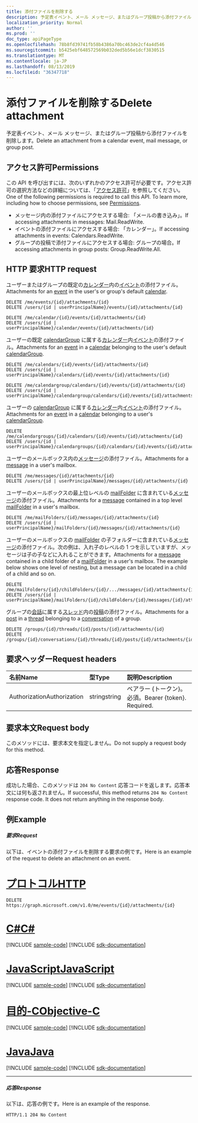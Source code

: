 ```yaml
---
title: 添付ファイルを削除する
description: 予定表イベント、メール メッセージ、またはグループ投稿から添付ファイルを削除します。
localization_priority: Normal
author: ''
ms.prod: ''
doc_type: apiPageType
ms.openlocfilehash: 78b8fd39741fb58b4386a70bc463de2cf4a4d546
ms.sourcegitcommit: b5425ebf648572569b032ded5b56e1dcf3830515
ms.translationtype: MT
ms.contentlocale: ja-JP
ms.lasthandoff: 08/13/2019
ms.locfileid: "36347718"
---
```

# <a name="delete-attachment"></a><span data-ttu-id="5bbe6-103">添付ファイルを削除する</span><span class="sxs-lookup"><span data-stu-id="5bbe6-103">Delete attachment</span></span>

<span data-ttu-id="5bbe6-104">予定表イベント、メール メッセージ、またはグループ投稿から添付ファイルを削除します。</span><span class="sxs-lookup"><span data-stu-id="5bbe6-104">Delete an attachment from a calendar event, mail message, or group post.</span></span>
## <a name="permissions"></a><span data-ttu-id="5bbe6-105">アクセス許可</span><span class="sxs-lookup"><span data-stu-id="5bbe6-105">Permissions</span></span>
<span data-ttu-id="5bbe6-p101">この API を呼び出すには、次のいずれかのアクセス許可が必要です。アクセス許可の選択方法などの詳細については、「[アクセス許可](/graph/permissions-reference)」を参照してください。</span><span class="sxs-lookup"><span data-stu-id="5bbe6-p101">One of the following permissions is required to call this API. To learn more, including how to choose permissions, see [Permissions](/graph/permissions-reference).</span></span>

* <span data-ttu-id="5bbe6-108">メッセージ内の添付ファイルにアクセスする場合: 「メールの書き込み」。</span><span class="sxs-lookup"><span data-stu-id="5bbe6-108">If accessing attachments in messages: Mail.ReadWrite.</span></span>
* <span data-ttu-id="5bbe6-109">イベントの添付ファイルにアクセスする場合: 「カレンダー」。</span><span class="sxs-lookup"><span data-stu-id="5bbe6-109">If accessing attachments in events: Calendars.ReadWrite.</span></span>
* <span data-ttu-id="5bbe6-110">グループの投稿で添付ファイルにアクセスする場合: グループの場合。</span><span class="sxs-lookup"><span data-stu-id="5bbe6-110">If accessing attachments in group posts: Group.ReadWrite.All.</span></span>

<!--
* If accessing attachments in Group Events or Posts: Group.ReadWrite.All.
-->

## <a name="http-request"></a><span data-ttu-id="5bbe6-111">HTTP 要求</span><span class="sxs-lookup"><span data-stu-id="5bbe6-111">HTTP request</span></span>
<span data-ttu-id="5bbe6-112">ユーザーまたはグループの既定の[カレンダー](../resources/calendar.md)内の[イベント](../resources/event.md)の添付ファイル。</span><span class="sxs-lookup"><span data-stu-id="5bbe6-112">Attachments for an [event](../resources/event.md) in the user's or group's default [calendar](../resources/calendar.md).</span></span>
<!-- { "blockType": "ignored" } -->
```http
DELETE /me/events/{id}/attachments/{id}
DELETE /users/{id | userPrincipalName}/events/{id}/attachments/{id}

DELETE /me/calendar/{id}/events/{id}/attachments/{id}
DELETE /users/{id | userPrincipalName}/calendar/events/{id}/attachments/{id}
```

<!--
DELETE /groups/{id}/events/{id}/attachments/{id}
DELETE /groups/{id}/calendar/events/{id}/attachments/{id}
-->

<span data-ttu-id="5bbe6-113">ユーザーの既定 [calendarGroup](../resources/calendargroup.md) に属する[カレンダー](../resources/calendar.md)内[イベント](../resources/event.md)の添付ファイル。</span><span class="sxs-lookup"><span data-stu-id="5bbe6-113">Attachments for an [event](../resources/event.md) in a [calendar](../resources/calendar.md) belonging to the user's default [calendarGroup](../resources/calendargroup.md).</span></span>
<!-- { "blockType": "ignored" } -->
```http
DELETE /me/calendars/{id}/events/{id}/attachments/{id}
DELETE /users/{id | userPrincipalName}/calendars/{id}/events/{id}/attachments/{id}

DELETE /me/calendargroup/calendars/{id}/events/{id}/attachments/{id}
DELETE /users/{id | userPrincipalName}/calendargroup/calendars/{id}/events/{id}/attachments/{id}
```
<span data-ttu-id="5bbe6-114">ユーザーの [calendarGroup](../resources/calendargroup.md) に属する[カレンダー](../resources/calendar.md)内[イベント](../resources/event.md)の添付ファイル。</span><span class="sxs-lookup"><span data-stu-id="5bbe6-114">Attachments for an [event](../resources/event.md) in a [calendar](../resources/calendar.md) belonging to a user's [calendarGroup](../resources/calendargroup.md).</span></span>
<!-- { "blockType": "ignored" } -->
```http
DELETE /me/calendargroups/{id}/calendars/{id}/events/{id}/attachments/{id}
DELETE /users/{id | userPrincipalName}/calendargroups/{id}/calendars/{id}/events/{id}/attachments/{id}
```
<span data-ttu-id="5bbe6-115">ユーザーのメールボックス内の[メッセージ](../resources/message.md)の添付ファイル。</span><span class="sxs-lookup"><span data-stu-id="5bbe6-115">Attachments for a [message](../resources/message.md) in a user's mailbox.</span></span>
<!-- { "blockType": "ignored" } -->
```http
DELETE /me/messages/{id}/attachments/{id}
DELETE /users/{id | userPrincipalName}/messages/{id}/attachments/{id}
```
<span data-ttu-id="5bbe6-116">ユーザーのメールボックスの最上位レベルの [mailFolder](../resources/mailfolder.md) に含まれている[メッセージ](../resources/message.md)の添付ファイル。</span><span class="sxs-lookup"><span data-stu-id="5bbe6-116">Attachments for a [message](../resources/message.md) contained in a top level [mailFolder](../resources/mailfolder.md) in a user's mailbox.</span></span>
<!-- { "blockType": "ignored" } -->
```http
DELETE /me/mailFolders/{id}/messages/{id}/attachments/{id}
DELETE /users/{id | userPrincipalName}/mailFolders/{id}/messages/{id}/attachments/{id}
```
<span data-ttu-id="5bbe6-p102">ユーザーのメールボックスの [mailFolder](../resources/mailfolder.md) の子フォルダーに含まれている[メッセージ](../resources/message.md)の添付ファイル。次の例は、入れ子のレベルの 1 つを示していますが、メッセージは子の子などに入れることができます。</span><span class="sxs-lookup"><span data-stu-id="5bbe6-p102">Attachments for a [message](../resources/message.md) contained in a child folder of a [mailFolder](../resources/mailfolder.md) in a user's mailbox.  The example below shows one level of nesting, but a message can be located in a child of a child and so on. </span></span><!-- { "blockType": "ignored" } -->
```http
DELETE /me/mailFolders/{id}/childFolders/{id}/.../messages/{id}/attachments/{id}
DELETE /users/{id | userPrincipalName}/mailFolders/{id}/childFolders/{id}/messages/{id}/attachments/{id}
```
<span data-ttu-id="5bbe6-119">グループの[会話](../resources/conversation.md)に属する[スレッド](../resources/conversationthread.md)内の[投稿](../resources/post.md)の添付ファイル。</span><span class="sxs-lookup"><span data-stu-id="5bbe6-119">Attachments for a [post](../resources/post.md) in a [thread](../resources/conversationthread.md) belonging to a [conversation](../resources/conversation.md) of a group.</span></span>
<!-- { "blockType": "ignored" } -->
```http
DELETE /groups/{id}/threads/{id}/posts/{id}/attachments/{id}
DELETE /groups/{id}/conversations/{id}/threads/{id}/posts/{id}/attachments/{id}
```
## <a name="request-headers"></a><span data-ttu-id="5bbe6-120">要求ヘッダー</span><span class="sxs-lookup"><span data-stu-id="5bbe6-120">Request headers</span></span>
| <span data-ttu-id="5bbe6-121">名前</span><span class="sxs-lookup"><span data-stu-id="5bbe6-121">Name</span></span>       | <span data-ttu-id="5bbe6-122">型</span><span class="sxs-lookup"><span data-stu-id="5bbe6-122">Type</span></span> | <span data-ttu-id="5bbe6-123">説明</span><span class="sxs-lookup"><span data-stu-id="5bbe6-123">Description</span></span>|
|:---------------|:--------|:----------|
| <span data-ttu-id="5bbe6-124">Authorization</span><span class="sxs-lookup"><span data-stu-id="5bbe6-124">Authorization</span></span>  | <span data-ttu-id="5bbe6-125">string</span><span class="sxs-lookup"><span data-stu-id="5bbe6-125">string</span></span>  | <span data-ttu-id="5bbe6-p103">ベアラー {トークン}。必須。</span><span class="sxs-lookup"><span data-stu-id="5bbe6-p103">Bearer {token}. Required.</span></span> |

## <a name="request-body"></a><span data-ttu-id="5bbe6-128">要求本文</span><span class="sxs-lookup"><span data-stu-id="5bbe6-128">Request body</span></span>
<span data-ttu-id="5bbe6-129">このメソッドには、要求本文を指定しません。</span><span class="sxs-lookup"><span data-stu-id="5bbe6-129">Do not supply a request body for this method.</span></span>

## <a name="response"></a><span data-ttu-id="5bbe6-130">応答</span><span class="sxs-lookup"><span data-stu-id="5bbe6-130">Response</span></span>

<span data-ttu-id="5bbe6-p104">成功した場合、このメソッドは `204 No Content` 応答コードを返します。応答本文には何も返されません。</span><span class="sxs-lookup"><span data-stu-id="5bbe6-p104">If successful, this method returns `204 No Content` response code. It does not return anything in the response body.</span></span>

## <a name="example"></a><span data-ttu-id="5bbe6-133">例</span><span class="sxs-lookup"><span data-stu-id="5bbe6-133">Example</span></span>
##### <a name="request"></a><span data-ttu-id="5bbe6-134">要求</span><span class="sxs-lookup"><span data-stu-id="5bbe6-134">Request</span></span>
<span data-ttu-id="5bbe6-135">以下は、イベントの添付ファイルを削除する要求の例です。</span><span class="sxs-lookup"><span data-stu-id="5bbe6-135">Here is an example of the request to delete an attachment on an event.</span></span>

# <a name="httptabhttp"></a>[<span data-ttu-id="5bbe6-136">プロトコル</span><span class="sxs-lookup"><span data-stu-id="5bbe6-136">HTTP</span></span>](#tab/http)
<!-- {
  "blockType": "request",
  "name": "delete_attachment"
}-->
```http
DELETE https://graph.microsoft.com/v1.0/me/events/{id}/attachments/{id}
```
# <a name="ctabcsharp"></a>[<span data-ttu-id="5bbe6-137">C#</span><span class="sxs-lookup"><span data-stu-id="5bbe6-137">C#</span></span>](#tab/csharp)
[!INCLUDE [sample-code](../includes/snippets/csharp/delete-attachment-csharp-snippets.md)]
[!INCLUDE [sdk-documentation](../includes/snippets/snippets-sdk-documentation-link.md)]

# <a name="javascripttabjavascript"></a>[<span data-ttu-id="5bbe6-138">JavaScript</span><span class="sxs-lookup"><span data-stu-id="5bbe6-138">JavaScript</span></span>](#tab/javascript)
[!INCLUDE [sample-code](../includes/snippets/javascript/delete-attachment-javascript-snippets.md)]
[!INCLUDE [sdk-documentation](../includes/snippets/snippets-sdk-documentation-link.md)]

# <a name="objective-ctabobjc"></a>[<span data-ttu-id="5bbe6-139">目的-C</span><span class="sxs-lookup"><span data-stu-id="5bbe6-139">Objective-C</span></span>](#tab/objc)
[!INCLUDE [sample-code](../includes/snippets/objc/delete-attachment-objc-snippets.md)]
[!INCLUDE [sdk-documentation](../includes/snippets/snippets-sdk-documentation-link.md)]

# <a name="javatabjava"></a>[<span data-ttu-id="5bbe6-140">Java</span><span class="sxs-lookup"><span data-stu-id="5bbe6-140">Java</span></span>](#tab/java)
[!INCLUDE [sample-code](../includes/snippets/java/delete-attachment-java-snippets.md)]
[!INCLUDE [sdk-documentation](../includes/snippets/snippets-sdk-documentation-link.md)]

---

##### <a name="response"></a><span data-ttu-id="5bbe6-141">応答</span><span class="sxs-lookup"><span data-stu-id="5bbe6-141">Response</span></span>
<span data-ttu-id="5bbe6-142">以下は、応答の例です。</span><span class="sxs-lookup"><span data-stu-id="5bbe6-142">Here is an example of the response.</span></span>
<!-- {
  "blockType": "response",
  "truncated": true
} -->
```http
HTTP/1.1 204 No Content
```
<!-- uuid: 8fcb5dbc-d5aa-4681-8e31-b001d5168d79
2015-10-25 14:57:30 UTC -->
<!-- {
  "type": "#page.annotation",
  "description": "Delete attachment",
  "keywords": "",
  "section": "documentation",
  "tocPath": "",
  "suppressions": [
  ]
}-->
